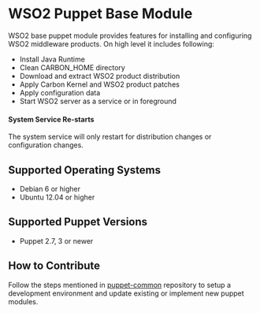 # WSO2 Puppet Base Module

WSO2 base puppet module provides features for installing and configuring WSO2 middleware products.
On high level it includes following:

- Install Java Runtime
- Clean CARBON_HOME directory
- Download and extract WSO2 product distribution
- Apply Carbon Kernel and WSO2 product patches
- Apply configuration data
- Start WSO2 server as a service or in foreground

#### System Service Re-starts

The system service will only restart for distribution changes or configuration changes.

## Supported Operating Systems

- Debian 6 or higher
- Ubuntu 12.04 or higher

## Supported Puppet Versions

- Puppet 2.7, 3 or newer

## How to Contribute
Follow the steps mentioned in [puppet-common](https://github.com/wso2/puppet-common/) repository to setup a development environment and update existing or implement new puppet modules.

